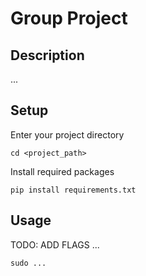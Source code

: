 # Group Project
## Description
...

## Setup
Enter your project directory
```
cd <project_path>
```
Install required packages
```
pip install requirements.txt
```

## Usage
TODO: ADD FLAGS
...
```
sudo ...
```